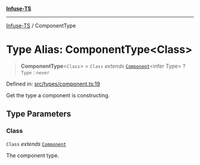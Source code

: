 [**Infuse-TS**](../README.md)

***

[Infuse-TS](../README.md) / ComponentType

# Type Alias: ComponentType\<Class\>

> **ComponentType**\<`Class`\> = `Class` *extends* [`Component`](Component.md)\<infer Type\> ? `Type` : `never`

Defined in: [src/types/component.ts:19](https://github.com/D-Kay6/Infuse-TS/blob/62073e25b5ddbed6e970ac28f7ccfdc3169d3eec/src/types/component.ts#L19)

Get the type a component is constructing.

## Type Parameters

### Class

`Class` *extends* [`Component`](Component.md)

The component type.
